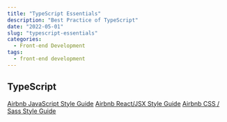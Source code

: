 ```yaml
---
title: "TypeScript Essentials"
description: "Best Practice of TypeScript"
date: "2022-05-01"
slug: "typescript-essentials"
categories:
  - Front-end Development
tags:
  - front-end development
---
```


## TypeScript

[Airbnb JavaScript Style Guide](https://github.com/airbnb/javascript)
[Airbnb React/JSX Style Guide](https://github.com/airbnb/javascript/tree/master/react)
[Airbnb CSS / Sass Style Guide](https://github.com/airbnb/css)